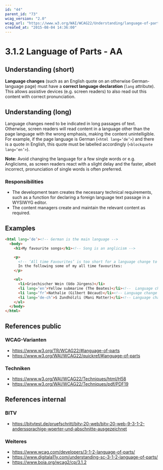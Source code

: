 ```yaml
---
id: "44"
parent_id: "73"
wcag_version: "2.0"
wcag_url: "https://www.w3.org/WAI/WCAG22/Understanding/language-of-parts.html"
created_at: "2015-08-04 14:36:00"
---
```


# 3.1.2 Language of Parts - AA

## Understanding (short)

**Language changes** (such as an English quote on an otherwise German-language page) must have a **correct language declaration** (`lang` attribute). This allows assistive devices (e.g. screen readers) to also read out this content with correct pronunciation.

## Understanding (long)

Language changes need to be indicated in long passages of text. Otherwise, screen readers will read content in a language other than the page language with the wrong emphasis, making the content unintelligible. For example, if the page language is German (`<html lang=‘de’>`) and there is a quote in English, this quote must be labelled accordingly (`<blockquote lang=‘en’>`).

**Note:** Avoid changing the language for a few single words or e.g. Anglicisms, as screen readers react with a slight delay and the faster, albeit incorrect, pronunciation of single words is often preferred.

### Responsibilities

- The development team creates the necessary technical requirements, such as a function for declaring a foreign language text passage in a WYSIWYG editor.
- The content managers create and maintain the relevant content as required.

## Examples

```html
<html lang=‘de’><!-- German is the main language -->
  <body>
    <h1>My favourite songs</h1><!-- Song is an anglicism -->

    <p>
      <!-- ‘All time Favourites’ is too short for a language change to be appropriate -->
      In the following some of my all time favourites:
    </p>

    <ul>
      <li>Griechischer Wein (Udo Jürgens)</li>
      <li lang=‘en’>Yellow submarine (The Beates)</li><!--  Language change to English -->
      <li lang=‘fr’>Nathalie (Gilbert Bécaud)</li><!-- Language change to French -->
      <li lang=‘de-ch’>S Zundhölzli (Mani Matter)</li><!-- Language change to Swiss German -->
    </ul>
  </body>
</html>
```

## References public

### WCAG-Varianten
- <https://www.w3.org/TR/WCAG22/#language-of-parts>
- <https://www.w3.org/WAI/WCAG22/quickref/#language-of-parts>

### Techniken
- <https://www.w3.org/WAI/WCAG22/Techniques/html/H58>
- <https://www.w3.org/WAI/WCAG22/Techniques/pdf/PDF19>

## References internal

### BITV
- <https://bitvtest.de/pruefschritt/bitv-20-web/bitv-20-web-9-3-1-2-anderssprachige-woerter-und-abschnitte-ausgezeichnet>

### Weiteres
- <https://www.wcag.com/developers/3-1-2-language-of-parts/>
- <https://www.digitala11y.com/understanding-sc-3-1-2-language-of-parts/>
- <https://www.boia.org/wcag2/cp/3.1.2>